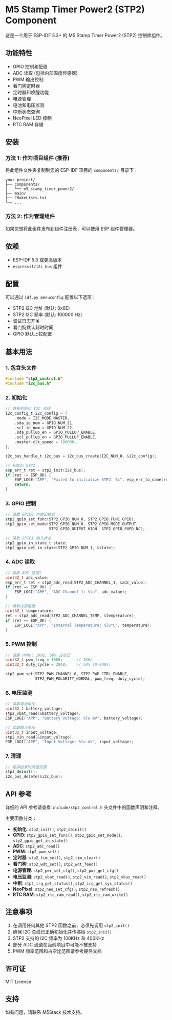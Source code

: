 # M5 Stamp Timer Power2 (STP2) Component

这是一个用于 ESP-IDF 5.3+ 的 M5 Stamp Timer Power2 (STP2) 控制库组件。

## 功能特性

- GPIO 控制和配置
- ADC 读取 (包括内部温度传感器)
- PWM 输出控制
- 看门狗定时器
- 定时器和唤醒功能
- 电源管理
- 电池和电压监测
- 中断状态查询
- NeoPixel LED 控制
- RTC RAM 存储

## 安装

### 方法 1: 作为项目组件 (推荐)

将此组件文件夹复制到您的 ESP-IDF 项目的 `components/` 目录下：

```
your_project/
├── components/
│   └── m5_stamp_timer_power2/
├── main/
├── CMakeLists.txt
└── ...
```

### 方法 2: 作为管理组件

如果您想将此组件发布到组件注册表，可以使用 ESP 组件管理器。

## 依赖

- ESP-IDF 5.3 或更高版本
- `espressif/i2c_bus` 组件

## 配置

可以通过 `idf.py menuconfig` 配置以下选项：

- STP2 I2C 地址 (默认: 0x6E)
- STP2 I2C 频率 (默认: 100000 Hz)
- 调试日志开关
- 看门狗默认超时时间
- GPIO 默认上拉配置

## 基本用法

### 1. 包含头文件

```c
#include "stp2_control.h"
#include "i2c_bus.h"
```

### 2. 初始化

```c
// 首先初始化 I2C 总线
i2c_config_t i2c_config = {
    .mode = I2C_MODE_MASTER,
    .sda_io_num = GPIO_NUM_21,
    .scl_io_num = GPIO_NUM_22,
    .sda_pullup_en = GPIO_PULLUP_ENABLE,
    .scl_pullup_en = GPIO_PULLUP_ENABLE,
    .master.clk_speed = 100000,
};

i2c_bus_handle_t i2c_bus = i2c_bus_create(I2C_NUM_0, &i2c_config);

// 初始化 STP2
esp_err_t ret = stp2_init(i2c_bus);
if (ret != ESP_OK) {
    ESP_LOGE("APP", "Failed to initialize STP2: %s", esp_err_to_name(ret));
    return;
}
```

### 3. GPIO 控制

```c
// 设置 GPIO0 为输出模式
stp2_gpio_set_func(STP2_GPIO_NUM_0, STP2_GPIO_FUNC_GPIO);
stp2_gpio_set_mode(STP2_GPIO_NUM_0, STP2_GPIO_MODE_OUTPUT, 
                   STP2_GPIO_OUTPUT_HIGH, STP2_GPIO_PUPD_NC);

// 读取 GPIO1 输入状态
stp2_gpio_in_state_t state;
stp2_gpio_get_in_state(STP2_GPIO_NUM_1, &state);
```

### 4. ADC 读取

```c
// 读取 ADC 通道1
uint32_t adc_value;
esp_err_t ret = stp2_adc_read(STP2_ADC_CHANNEL_1, &adc_value);
if (ret == ESP_OK) {
    ESP_LOGI("APP", "ADC Channel 1: %lu", adc_value);
}

// 读取内部温度
uint32_t temperature;
ret = stp2_adc_read(STP2_ADC_CHANNEL_TEMP, &temperature);
if (ret == ESP_OK) {
    ESP_LOGI("APP", "Internal Temperature: %lu°C", temperature);
}
```

### 5. PWM 控制

```c
// 设置 PWM0: 1KHz, 50% 占空比
uint32_t pwm_freq = 1000;      // 1KHz
uint32_t duty_cycle = 2048;    // 50% (0-4095)

stp2_pwm_set(STP2_PWM_CHANNEL_0, STP2_PWM_CTRL_ENABLE, 
             STP2_PWM_POLARITY_NORMAL, pwm_freq, duty_cycle);
```

### 6. 电压监测

```c
// 读取电池电压
uint32_t battery_voltage;
stp2_vbat_read(&battery_voltage);
ESP_LOGI("APP", "Battery Voltage: %lu mV", battery_voltage);

// 读取输入电压
uint32_t input_voltage;
stp2_vin_read(&input_voltage);
ESP_LOGI("APP", "Input Voltage: %lu mV", input_voltage);
```

### 7. 清理

```c
// 程序结束时清理资源
stp2_deinit();
i2c_bus_delete(&i2c_bus);
```

## API 参考

详细的 API 参考请查看 `include/stp2_control.h` 头文件中的函数声明和注释。

主要函数分类：

- **初始化**: `stp2_init()`, `stp2_deinit()`
- **GPIO**: `stp2_gpio_set_func()`, `stp2_gpio_set_mode()`, `stp2_gpio_get_in_state()`
- **ADC**: `stp2_adc_read()`
- **PWM**: `stp2_pwm_set()`
- **定时器**: `stp2_tim_set()`, `stp2_tim_clear()`
- **看门狗**: `stp2_wdt_set()`, `stp2_wdt_feed()`
- **电源管理**: `stp2_pwr_set_cfg()`, `stp2_pwr_get_cfg()`
- **电压监测**: `stp2_vbat_read()`, `stp2_vin_read()`, `stp2_vbus_read()`
- **中断**: `stp2_irq_get_status()`, `stp2_irq_get_sys_status()`
- **NeoPixel**: `stp2_neo_set_cfg()`, `stp2_neo_refresh()`
- **RTC RAM**: `stp2_rtc_ram_read()`, `stp2_rtc_ram_write()`

## 注意事项

1. 在调用任何其他 STP2 函数之前，必须先调用 `stp2_init()`
2. 确保 I2C 总线已正确初始化并传递给 `stp2_init()`
3. STP2 支持的 I2C 频率为 100KHz 和 400KHz
4. 部分 ADC 通道在当前项目中可能不被支持
5. PWM 频率范围和占空比范围请参考硬件文档

## 许可证

MIT License

## 支持

如有问题，请联系 M5Stack 技术支持。
